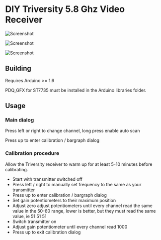 # DIY Triversity 5.8 Ghz Video Receiver

![Screenshot](https://i.imgur.com/m56gmMX.jpg)

![Screenshot](https://i.imgur.com/jbbVj2j.jpg)

![Screenshot](https://i.imgur.com/pbq8F69.jpg)

## Building

Requires Arduino >= 1.6

PDQ_GFX for ST7735 must be installed in the Arduino libraries folder.

## Usage

### Main dialog


Press left or right to change channel, long press enable auto scan


Press up to enter calibration / bargraph dialog

### Calibration procedure

Allow the Triversity receiver to warm up for at least 5-10 minutes before calibrating.

- Start with transmitter switched off
- Press left / right to manually set frequency to the same as your transmitter
- Press up to enter calibration / bargraph dialog
- Set gain potentiometers to their maximum position
- Adjust zero adjust potentiometers until every channel read the same value in the 50-60 range, lower is better, but they must read the same value, ie 51 51 51
- Switch transmitter on
- Adjust gain potentiometer until every channel read 1000
- Press up to exit calibration dialog
